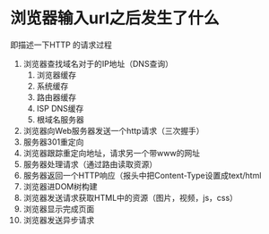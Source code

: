# 浏览器输入url之后发生了什么

即描述一下HTTP 的请求过程

1. 浏览器查找域名对于的IP地址（DNS查询）
   1. 浏览器缓存
   2. 系统缓存
   3. 路由器缓存
   4. ISP DNS缓存
   5. 根域名服务器
2. 浏览器向Web服务器发送一个http请求（三次握手）
3. 服务器301重定向
4. 浏览器跟踪重定向地址，请求另一个带www的网址
5. 服务器处理请求（通过路由读取资源）
6. 服务器返回一个HTTP响应（报头中把Content-Type设置成text/html
7. 浏览器进DOM树构建
8. 浏览器发送请求获取HTML中的资源（图片，视频，js，css）
9. 浏览器显示完成页面
10. 浏览器发送异步请求